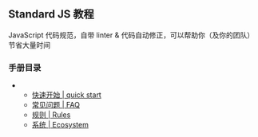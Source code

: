 

## Standard JS 教程

JavaScript 代码规范，自带 linter & 代码自动修正，可以帮助你（及你的团队）节省大量时间

### 手册目录

- - [快速开始 | quick start](https://cloud.tencent.com/developer/chapter/18034)
  - [常见问题 | FAQ](https://cloud.tencent.com/developer/chapter/18035)
  - [规则 | Rules](https://cloud.tencent.com/developer/chapter/18036)
  - [系统 | Ecosystem](https://cloud.tencent.com/developer/chapter/18037)

